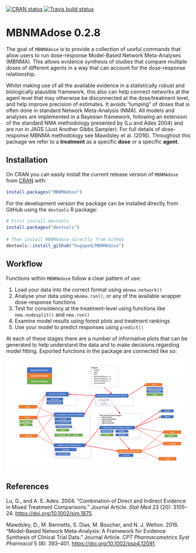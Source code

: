 
<!-- README.md is generated from README.Rmd. Please edit that file -->

<!-- badges: start -->

[![CRAN
status](https://www.r-pkg.org/badges/version/MBNMAdose)](https://CRAN.R-project.org/package=MBNMAdose)
[![Travis build
status](https://travis-ci.com/hugaped/MBNMAdose.svg?branch=master)](https://travis-ci.com/hugaped/MBNMAdose)
<!-- badges: end -->

# MBNMAdose 0.2.8

The goal of `MBNMAdose` is to provide a collection of useful commands
that allow users to run dose-response Model-Based Network Meta-Analyses
(MBNMA). This allows evidence synthesis of studies that compare multiple
doses of different agents in a way that can account for the
dose-response relationship.

Whilst making use of all the available evidence in a statistically
robust and biologically plausible framework, this also can help connect
networks at the agent level that may otherwise be disconnected at the
dose/treatment level, and help improve precision of estimates. It avoids
“lumping” of doses that is often done in standard Network Meta-Analysis
(NMA). All models and analyses are implemented in a Bayesian framework,
following an extension of the standard NMA methodology presented by (Lu
and Ades 2004) and are run in JAGS (Just Another Gibbs Sampler). For
full details of dose-response MBNMA methodology see Mawdsley et
al. (2016). Throughout this package we refer to a **treatment** as a
specific **dose** or a specific **agent**.

## Installation

On CRAN you can easily install the current release version of
`MBNMAdose` from [CRAN](https://CRAN.R-project.org) with:

``` r
install.packages("MBNMAdose")
```

For the development version the package can be installed directly from
GitHub using the `devtools` R package:

``` r
# First install devtools
install.packages("devtools")

# Then install MBNMAdose directly from GitHub
devtools::install_github("hugaped/MBNMAdose")
```

## Workflow

Functions within `MBNMAdose` follow a clear pattern of use:

1.  Load your data into the correct format using `mbnma.network()`
2.  Analyse your data using `mbnma.run()`, or any of the available
    wrapper dose-response functions
3.  Test for consistency at the treatment-level using functions like
    `nma.nodesplit()` and `nma.run()`
4.  Examine model results using forest plots and treatment rankings
5.  Use your model to predict responses using `predict()`

At each of these stages there are a number of informative plots that can
be generated to help understand the data and to make decisions regarding
model fitting. Exported functions in the package are connected like so:

![Workflow](man/figures/functionstructure.png)

## References

<div id="refs" class="references">

<div id="ref-lu2004">

Lu, G., and A. E. Ades. 2004. “Combination of Direct and Indirect
Evidence in Mixed Treatment Comparisons.” Journal Article. *Stat Med* 23
(20): 3105–24. <https://doi.org/10.1002/sim.1875>.

</div>

<div id="ref-mawdsley2016">

Mawdsley, D., M. Bennetts, S. Dias, M. Boucher, and N. J. Welton. 2016.
“Model-Based Network Meta-Analysis: A Framework for Evidence Synthesis
of Clinical Trial Data.” Journal Article. *CPT Pharmacometrics Syst
Pharmacol* 5 (8): 393–401. <https://doi.org/10.1002/psp4.12091>.

</div>

</div>
